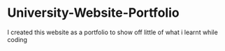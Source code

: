 # University-Website-Portfolio
I created this website as a portfolio to show off little of what i learnt while coding
